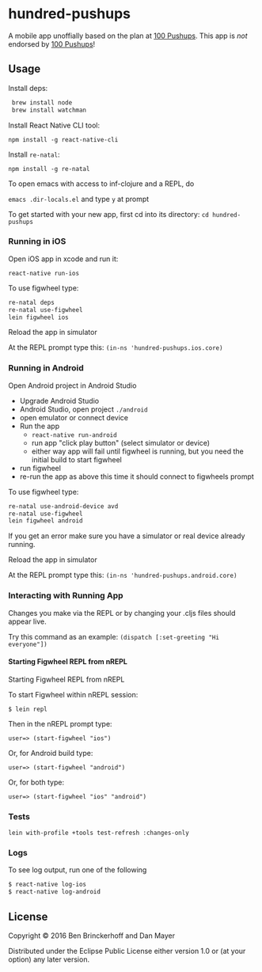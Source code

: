 # hundred-pushups

A mobile app unoffially based on the plan at [100 Pushups](http://www.100pushups.com). This app is *not* endorsed by [100 Pushups](http://www.100pushups.com)!

## Usage

Install deps:

```bash
 brew install node
 brew install watchman
```

Install React Native CLI tool:

`npm install -g react-native-cli`

Install `re-natal`:

`npm install -g re-natal`

To open emacs with access to inf-clojure and a REPL, do

`emacs .dir-locals.el` and type `y` at prompt

To get started with your new app, first cd into its directory:
`cd hundred-pushups`


### Running in iOS
Open iOS app in xcode and run it:

`react-native run-ios`

To use figwheel type:

```bash
re-natal deps
re-natal use-figwheel
lein figwheel ios
```

Reload the app in simulator

At the REPL prompt type this:
`(in-ns 'hundred-pushups.ios.core)`


### Running in Android

Open Android project in Android Studio

* Upgrade Android Studio
* Android Studio, open project `./android`
* open emulator or connect device
* Run the app
  * `react-native run-android`
  * run app "click play button" (select simulator or device)
  * either way app will fail until figwheel is running, but you need the initial build to start figwheel
* run figwheel
* re-run the app as above this time it should connect to figwheels prompt

To use figwheel type:

```bash
re-natal use-android-device avd
re-natal use-figwheel
lein figwheel android
```

If you get an error make sure you have a simulator or real device already running.

Reload the app in simulator

At the REPL prompt type this:
`(in-ns 'hundred-pushups.android.core)`

### Interacting with Running App

Changes you make via the REPL or by changing your .cljs files should appear live.

Try this command as an example:
`(dispatch [:set-greeting "Hi everyone"])`


#### Starting Figwheel REPL from nREPL

Starting Figwheel REPL from nREPL

To start Figwheel within nREPL session:

`$ lein repl`

Then in the nREPL prompt type:

`user=> (start-figwheel "ios")`

Or, for Android build type:

`user=> (start-figwheel "android")`

Or, for both type:

`user=> (start-figwheel "ios" "android")`

### Tests

`lein with-profile +tools test-refresh :changes-only`

### Logs

To see log output, run one of the following

```bash
$ react-native log-ios
$ react-native log-android
```

## License

Copyright © 2016 Ben Brinckerhoff and Dan Mayer

Distributed under the Eclipse Public License either version 1.0 or (at
your option) any later version.
